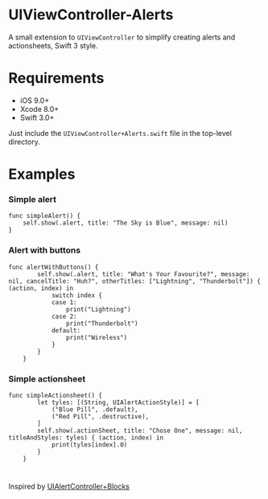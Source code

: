 # UIViewController-Alerts

A small extension to `UIViewController` to simplify creating alerts and actionsheets, Swift 3 style.

# Requirements

- iOS 9.0+
- Xcode 8.0+
- Swift 3.0+

Just include the `UIViewController+Alerts.swift` file in the top-level directory.

# Examples

### Simple alert
```
func simpleAlert() {
    self.show(.alert, title: "The Sky is Blue", message: nil)
}
```

### Alert with buttons
```
func alertWithButtons() {
		self.show(.alert, title: "What's Your Favourite?", message: nil, cancelTitle: "Huh?", otherTitles: ["Lightning", "Thunderbolt"]) { (action, index) in
			switch index {
			case 1:
				print("Lightning")
			case 2:
				print("Thunderbolt")
			default:
				print("Wireless")
			}
		}
	}
```

### Simple actionsheet
```
func simpleActionsheet() {
		let tyles: [(String, UIAlertActionStyle)] = [
			("Blue Pill", .default),
			("Red Pill", .destructive),
		]
		self.show(.actionSheet, title: "Chose One", message: nil, titleAndStyles: tyles) { (action, index) in
			print(tyles[index].0)
		}
	}
```

#
Inspired by [UIAlertController+Blocks](https://github.com/ryanmaxwell/UIAlertController-Blocks)
